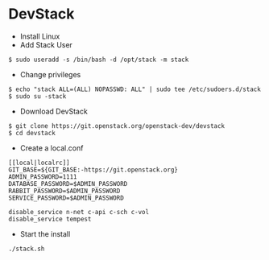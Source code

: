 # DevStack
- Install Linux
- Add Stack User 
```
$ sudo useradd -s /bin/bash -d /opt/stack -m stack
```
  - Change privileges
```
$ echo "stack ALL=(ALL) NOPASSWD: ALL" | sudo tee /etc/sudoers.d/stack
$ sudo su -stack
```
- Download DevStack
```
$ git clone https://git.openstack.org/openstack-dev/devstack
$ cd devstack
```
- Create a local.conf
```
[[local|localrc]]
GIT_BASE=${GIT_BASE:-https://git.openstack.org}
ADMIN_PASSWORD=1111
DATABASE_PASSWORD=$ADMIN_PASSWORD
RABBIT_PASSWORD=$ADMIN_PASSWORD
SERVICE_PASSWORD=$ADMIN_PASSWORD

disable_service n-net c-api c-sch c-vol
disable_service tempest
```
- Start the install
```
./stack.sh
```
